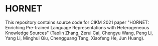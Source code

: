 # HORNET
This repository contains source code for CIKM 2021 paper "HORNET: Enriching Pre-trained Language Representations with Heterogeneous Knowledge Sources" (Taolin Zhang, Zerui Cai, Chengyu Wang, Peng Li, Yang Li, Minghui Qiu, Chengguang Tang, Xiaofeng He, Jun Huang).
